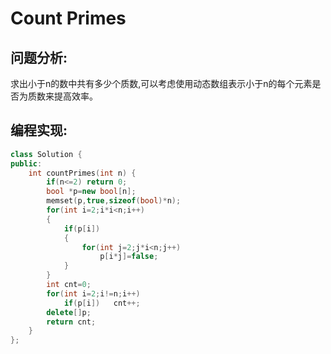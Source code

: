 # Count  Primes
## 问题分析:
求出小于n的数中共有多少个质数,可以考虑使用动态数组表示小于n的每个元素是否为质数来提高效率。
## 编程实现:
```C++
class Solution {
public:
    int countPrimes(int n) {
        if(n<=2) return 0;
        bool *p=new bool[n];
        memset(p,true,sizeof(bool)*n);
        for(int i=2;i*i<n;i++)
        {
            if(p[i])
            {
                for(int j=2;j*i<n;j++)
                    p[i*j]=false;
            }
        }
        int cnt=0;
        for(int i=2;i!=n;i++)
            if(p[i])   cnt++;
        delete[]p;
        return cnt;
    }
};
```

